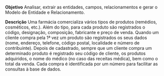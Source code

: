 **Objetivo**
Analisar, extrair as entidades, campos, relacionamentos e gerar o Modelo de Entidade e Relacionamento.

**Descrição**
Uma farmácia comercializa vários tipos de produtos (remédios, cosméticos, etc.). Além do tipo, para cada produto são registrados o código, designação, composição, fabricante e preço de venda. Quando um cliente compra pela 1ª vez um produto são registrados os seus dados (nome, endereço, telefone, código postal, localidade e número de contribuinte). Depois de cadastrado, sempre que um cliente compra um determinado produto é registrado seu código de cliente, os produtos adquiridos, o nome do médico (no caso das receitas médica), bem como o total da venda. Cada compra é identificada por um número para facilitar as consultas à base de dados. 
